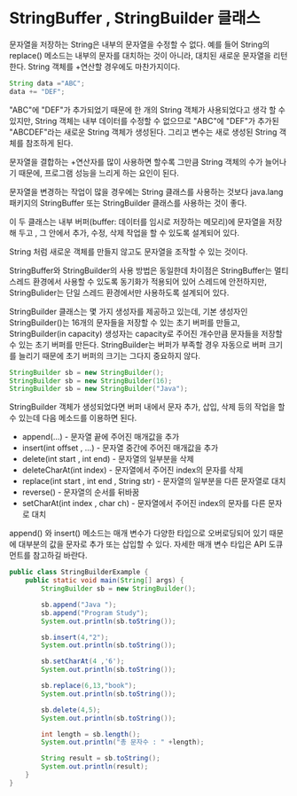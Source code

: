# StringBuffer , StringBuilder 클래스

문자열을 저장하는 String은 내부의 문자열을 수정할 수 없다. 예를 들어
String의 replace() 메소드는 내부의 문자를 대치하는 것이 아니라, 대치된 새로운
문자열을 리턴한다. String 객체를 +연산할 경우에도 마찬가지이다.

```java
String data ="ABC";
data += "DEF";
```
"ABC"에 "DEF"가 추가되었기 때문에 한 개의 String 객체가 사용되었다고 생각 할 수 있지만,
String 객체는 내부 데이터를 수정할 수 없으므로 "ABC"에 "DEF"가 추가된 
"ABCDEF"라는 새로운 String 객체가 생성된다. 그리고 변수는 새로 생성된 String 객체를
참조하게 된다.

문자열을 결합하는 +연산자를 많이 사용하면 할수록 그만큼 String 객체의 수가 늘어나기 때문에,
프로그램 성능을 느리게 하는 요인이 된다. 

문자열을 변경하는 작업이 많을 경우에는 String 클래스를 사용하는 것보다 java.lang 패키지의
StringBuffer 또는 StringBuilder 클래스를 사용하는 것이 좋다. 

이 두 클래스는 내부 버퍼(buffer: 데이터를 임시로 저장하는 메모리)에 문자열을 저장해 두고
, 그 안에서 추가, 수정, 삭제 작업을 할 수 있도록 설계되어 있다.

String 처럼 새로운 객체를 만들지 않고도 문자열을 조작할 수 있는 것이다.

StringBuffer와 StringBuilder의 사용 방법은 동일한데 차이점은 StringBuffer는
멀티 스레드 환경에서 사용할 수 있도록 동기화가 적용되어 있어 스레드에 안전하지만,
StringBulider는 단일 스레드 환경에서만 사용하도록 설계되어 있다. 

StringBuilder 클래스는 몇 가지 생성자를 제공하고 있는데, 기본 생성자인 
StringBuilder()는 16개의 문자들을 저장할 수 있는 초기 버퍼를 만들고,
StringBuilder(in capacity) 생성자는 capacity로 주어진 개수만큼 문자들을
저장할 수 있는 초기 버퍼를 만든다. StringBuilder는 버퍼가 부족할 경우 자동으로
버퍼 크기를 늘리기 때문에 초기 버퍼의 크기는 그다지 중요하지 않다.
```java
StringBuilder sb = new StringBuilder();
StringBuilder sb = new StringBuilder(16);
StringBuilder sb = new StringBuilder("Java");
```

StringBuilder 객체가 생성되었다면 버퍼 내에서 문자 추가, 삽입, 삭제 등의 작업을
할 수 있는데 다음 메소드를 이용하면 된다.

- append(...)  - 문자열 끝에 주어진 매개값을 추가
- insert(int offset , ...) - 문자열 중간에 주어진 매개값을 추가
- delete(int start , int end) - 문자열의 일부분을 삭제
- deleteCharAt(int index) -  문자열에서 주어진 index의 문자를 삭제
- replace(int start , int end , String str) -  문자열의 일부분을 다른 문자열로 대치
- reverse() - 문자열의 순서를 뒤바꿈
- setCharAt(int index , char ch) - 문자열에서 주어진 index의 문자를 다른 문자로 대치

append() 와 insert() 메소드는 매개 변수가 다양한 타입으로 오버로딩되어 있기 때문에
대부분의 값을 문자로 추가 또는  삽입할 수 있다. 자세한 매개 변수 타입은
API 도큐먼트를 참고하길 바란다.


```java
public class StringBuilderExample {
    public static void main(String[] args) {
        StringBuilder sb = new StringBuilder();

        sb.append("Java ");
        sb.append("Program Study");
        System.out.println(sb.toString());

        sb.insert(4,"2");
        System.out.println(sb.toString());

        sb.setCharAt(4 ,'6');
        System.out.println(sb.toString());

        sb.replace(6,13,"book");
        System.out.println(sb.toString());

        sb.delete(4,5);
        System.out.println(sb.toString());

        int length = sb.length();
        System.out.println("총 문자수 : " +length);

        String result = sb.toString();
        System.out.println(result);
    }
}

```